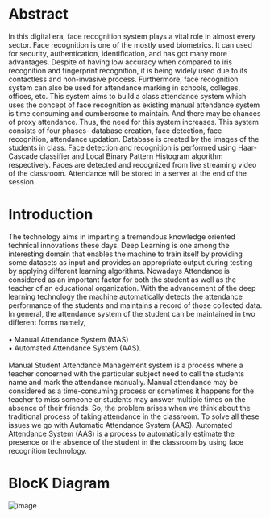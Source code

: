 # Abstract
 In this digital era, face recognition system plays a vital role in almost every sector. Face recognition is one of the mostly used biometrics. It can used for security, authentication, identification, and has got many more advantages.  Despite of having  low  accuracy  when  compared  to  iris  recognition  and fingerprint  recognition,  it  is  being  widely  used  due  to  its contactless  and  non-invasive  process.  Furthermore, face recognition system can also be used for attendance marking in schools, colleges, offices, etc. This  system aims  to build a  class attendance system which uses the concept of face recognition as existing  manual  attendance  system  is  time  consuming  and cumbersome  to maintain.  And there may be chances of proxy attendance. Thus, the need for this system increases. This system consists of four phases- database creation, face detection, face recognition, attendance updation.  Database is created by the images of the students in class. Face detection and recognition is performed using  Haar-Cascade  classifier  and  Local  Binary Pattern  Histogram  algorithm  respectively.  Faces  are  detected and  recognized  from  live  streaming  video  of  the  classroom. Attendance will be stored in a server at the end of the session.<br>
 # Introduction
The technology aims in imparting a tremendous knowledge oriented technical innovations these days. Deep Learning is one among the interesting domain that enables the machine to train itself by providing some datasets as input and provides an appropriate output during testing by applying different learning algorithms. Nowadays Attendance is considered as an important factor for both the student as well as the teacher of an educational organization. With the advancement of the deep learning technology the machine automatically detects the attendance performance of the students and maintains a record of those collected data. 
In general, the attendance system of the student can be maintained in two different forms namely,<br>  
•	Manual Attendance System (MAS)<br> 
•	Automated Attendance System (AAS). 
<br><br>
Manual Student Attendance Management system is a process where a teacher concerned with the particular subject need to call the students name and mark the attendance manually. Manual attendance may be considered as a time-consuming process or sometimes it happens for the teacher to miss someone or students may answer multiple times on the absence of their friends. So, the problem arises when we think about the traditional process of taking attendance in the classroom. To solve all these issues we go with Automatic Attendance System (AAS). Automated Attendance System (AAS) is a process to automatically estimate the presence or the absence of the student in the classroom by using face recognition technology.<br>
# BlocK Diagram
![image](https://user-images.githubusercontent.com/109785046/216241615-62109dea-3894-43ab-9f5f-1314a86c73e8.png)



